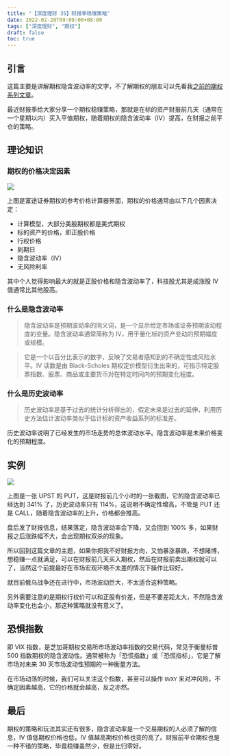 ```yaml
---
title: "【深度理财 35】财报季稳赚策略"
date: 2022-02-28T09:09:00+08:00
tags: ["深度理财", "期权"]
draft: false
toc: true
---
```


## 引言

这篇主要是讲解期权隐含波动率的文字，不了解期权的朋友可以先看我[之前的期权系列文章](https://blog.forecho.com/tags/%E6%9C%9F%E6%9D%83.html)。

最近财报季给大家分享一个期权稳赚策略，那就是在标的资产财报前几天（通常在一个星期以内）买入平值期权，随着期权的隐含波动率（IV）提高，在财报之前平仓的策略。

## 理论知识

### 期权的价格决定因素

<!--more-->

![](https://blog-1251237404.cos.ap-guangzhou.myqcloud.com/202202281Kaj9g.png!m)

上图是富途证券期权的参考价格计算器界面，期权的价格通常由以下几个因素决定：

- 计算模型，大部分美股期权都是美式期权
- 标的资产的价格，即正股价格
- 行权价格
- 到期日
- 隐含波动率（IV）
- 无风险利率

其中个人觉得影响最大的就是正股价格和隐含波动率了，科技股尤其是成涨股 IV 值通常比其他股高。

### 什么是隐含波动率

> 隐含波动率是预期波动率的同义词，是一个显示给定市场或证券预期波动程度的变量。隐含波动率通常简称为 IV，用于量化标的资产变动的预期幅度或规模。

> 它是一个以百分比表示的数字，反映了交易者感知到的不确定性或风险水平。IV 读数是由 Black-Scholes 期权定价模型衍生出来的，可指示特定股票指数、股票、商品或主要货币对在特定时间内的预期变化程度。

### 什么是历史波动率

> 历史波动率是基于过去的统计分析得出的，假定未来是过去的延伸，利用历史方法估计波动率类似于估计标的资产收益系列的标准差。

历史波动率说明了已经发生的市场走势的总体波动水平。隐含波动率是未来价格变化的预期程度。

## 实例

![](https://blog-1251237404.cos.ap-guangzhou.myqcloud.com/20220228ByAvE9.png!m)

上图是一张 UPST 的 PUT，这是财报前几个小时的一张截图，它的隐含波动率已经达到 341% 了，历史波动率只有 114%，这说明不确定性增高，不管是 PUT 还是 CALL，随着隐含波动率的上升，价格都会推高。

盘后发了财报信息，结果落定，隐含波动率会下降，又会回到 100% 多，如果财报之后涨跌幅不大，会出现期权双杀的现象。

所以回到这篇文章的主题，如果你把我不好财报方向，又怕暴涨暴跌，不想赌博，想稳赚一点就满足，可以在财报前几天买入期权，然后在财报前卖出期权就可以了，当然这个前提最好在市场宏观环境不太差的情况下操作比较好。

就目前俄乌战争还在进行中，市场波动巨大，不太适合这种策略。

另外需要注意的是期权行权价可以和正股有价差，但是不要差距太大，不然隐含波动率变化也会小，那这种策略就没有意义了。

## 恐惧指数

即 VIX 指数，是芝加哥期权交易所市场波动率指数的交易代码，常见于衡量标普 500 指数期权的隐含波动性。通常被称为「恐慌指数」或「恐慌指标」，它是了解市场对未来 30 天市场波动性预期的一种衡量方法。

在市场动荡的时候，我们可以关注这个指数，甚至可以操作 `UVXY` 来对冲风险，不确定因素越高，它的价格就会越高，反之亦然。

## 最后

期权的策略和玩法其实还有很多，隐含波动率是一个交易期权的人必须了解的信息，IV 值低期权价格也低，IV 值越高期权价格也变的高了。财报前平仓期权也是一种不错的策略，毕竟稳赚虽然少，但是比归零好。